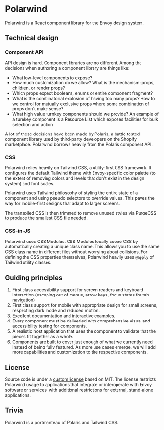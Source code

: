 # Polarwind

Polarwind is a React component library for the Envoy design system.

## Technical design

### Component API

API design is hard. Component libraries are no different. Among the decisions when
authoring a component library are things like:

- What low-level components to expose?
- How much customization do we allow? What is the mechanism: props, children, or render
  props?
- Which props expect booleans, enums or entire component fragment?
- What is the combinatorial explosion of having too many props? How to we control for
  mutually exclusive props where some combination of props don't make sense?
- What high value turnkey components should we provide? An example of a turnkey component
  is a Resource List which exposes facilities for bulk selection and action

A lot of these decisions have been made by Polaris, a battle tested component library used
by third-party developers on the Shopify marketplace. Polarwind borrows heavily from the
Polaris component API.

### CSS

Polarwind relies heavily on Tailwind CSS, a utility-first CSS framework. It configures
the default Tailwind theme with Envoy-specific color palette (to the extent of removing colors
and levels that don't exist in the design system) and font scales.

Polarwind uses Tailwind philosophy of styling the entire state of a component and using
pseudo selectors to override values. This paves the way for mobile-first designs that
adapt to larger screens.

The transpiled CSS is then trimmed to remove unused styles via PurgeCSS to produce the
smallest CSS file needed.

### CSS-in-JS

Polarwind uses CSS Modules. CSS Modules locally scope CSS by automatically creating a
unique class name. This allows you to use the same CSS class name in different files
without worrying about collisions. For defining the CSS properties themselves, Polarwind
heavily uses `@apply` of Tailwind utility classes.

## Guiding principles

1. First class accessibility support for screen readers and keyboard interaction (escaping
   out of menus, arrow keys, focus states for tab navigation)
2. First class support for mobile with appropriate design for small screens, respecting
   dark mode and reduced motion.
3. Excellent documentation and interactive examples.
4. Every component must be deliveried with comprehensive visual and accessibility testing
   for components.
5. A realistic host application that uses the component to validate that the pieces fit
   together as a whole.
6. Components are built to cover just enough of what we currently need instead of being
   fully featured. As more use cases emerge, we will add more capabilities and
   customization to the respective components.

## License

Source code is under a [custom license](LICENSE.md) based on MIT. The license restricts
Polarwind usage to applications that integrate or interoperate with Envoy software or
services, with additional restrictions for external, stand-alone applications.

## Trivia

Polarwind is a portmanteau of Polaris and Tailwind CSS.
